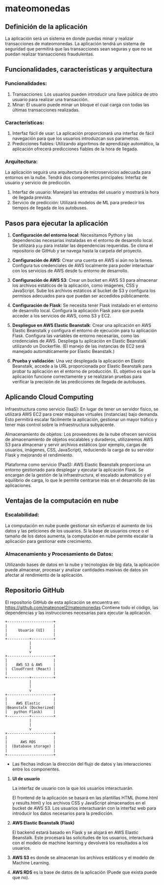 # mateomonedas

## Definición de la aplicación
La aplicación será un sistema en donde puedas minar y realizar transacciones de mateomonedas. La aplicación tendrá un sistema de seguridad que permitirá que las transacciones sean seguras y que no se puedan realizar transacciones fraudulentas.

## Funcionalidades, características y arquitectura
### Funcionalidades:
1. Transacciones: Los usuarios pueden introducir una llave pública de otro usuario para realizar una transacción.
2. Minar: El usuario puede minar un bloque el cual carga con todas las últimas transacciones realizadas.

### Características:
1. Interfaz fácil de usar: La aplicación proporcionará una interfaz de fácil navegación para que los usuarios introduzcan sus parámetros.
2. Predicciones fiables: Utilizando algoritmos de aprendizaje automático, la aplicación ofrecerá predicciones fiables de la hora de llegada.

### Arquitectura:
La aplicación seguirá una arquitectura de microservicios adecuada para entornos en la nube. Tendrá dos componentes principales: Interfaz de usuario y servicio de predicción.

1. Interfaz de usuario: Manejará las entradas del usuario y mostrará la hora de llegada prevista.
2. Servicio de predicción: Utilizará modelos de ML para predecir los tiempos de llegada de los autobuses.

## Pasos para ejecutar la aplicación

1. **Configuración del entorno local**: Necesitamos Python y las dependencias necesarias instaladas en el entorno de desarrollo local. Se utilizará `pip` para instalar las dependencias requeridas. Se clona el repositorio de GitHub y se navega hasta la carpeta del proyecto.

2. **Configuración de AWS**: Crear una cuenta en AWS si aún no la tienes. Configura tus credenciales de AWS localmente para poder interactuar con los servicios de AWS desde tu entorno de desarrollo.

4. **Configuración de AWS S3**: Crear un bucket en AWS S3 para almacenar los archivos estáticos de la aplicación, como imágenes, CSS y JavaScript. Sube los archivos estáticos al bucket de S3 y configura los permisos adecuados para que puedan ser accedidos públicamente.

5. **Configuración de Flask**: Se necesita tener Flask instalado en el entorno de desarrollo local. Configura la aplicación Flask para que pueda acceder a los servicios de AWS, como S3 y EC2.

6. **Despliegue en AWS Elastic Beanstalk**: Crear una aplicación en AWS Elastic Beanstalk y configura el entorno de ejecución para tu aplicación Flask. Configura las variables de entorno necesarias, como las credenciales de AWS. Despliega tu aplicación en Elastic Beanstalk utilizando un Dockerfile. (El manejo de las instancias de EC2 será manejado automáticamente por Elastic Beanstalk.)

7. **Prueba y validación**: Una vez desplegada la aplicación en Elastic Beanstalk, accede a la URL proporcionada por Elastic Beanstalk para probar tu aplicación en el entorno de producción. EL objetivo es que la aplicación funcione correctamente y se realizaran pruebas para verificar la precisión de las predicciones de llegada de autobuses.

## Aplicando Cloud Computing

Infraestructura como servicio (IaaS): En lugar de tener un servidor físico, se utilizará AWS EC2 para crear máquinas virtuales (instancias) bajo demanda. Esto permitirá escalar fácilmente la aplicación, gestionar un mayor tráfico y tener más control sobre la infraestructura subyacente.

Almacenamiento de objetos: Los proveedores de la nube ofrecen servicios de almacenamiento de objetos escalables y duraderos, utilizaremos AWS S3 para almacenar y servir archivos estáticos (por ejemplo, cargas de usuarios, imágenes, CSS, JavaScript), reduciendo la carga de su servidor Flask y mejorando el rendimiento.

Plataforma como servicio (PaaS): AWS Elastic Beanstalk proporciona un entorno gestionado para desplegar y ejecutar la aplicación Flask. Se encargan de la gestión de la infraestructura, el escalado automático y el equilibrio de carga, lo que le permite centrarse más en el desarrollo de las aplicaciones.

## Ventajas de la computación en nube
### Escalabilidad:
La computación en nube puede gestionar sin esfuerzo el aumento de los datos y las peticiones de los usuarios. Si la base de usuarios crece o el tamaño de los datos aumenta, la computación en nube permite escalar la aplicación para gestionar este crecimiento.

### Almacenamiento y Procesamiento de Datos:
Utilizando bases de datos en la nube y tecnologías de big data, la aplicación puede almacenar, procesar y analizar cantidades masivas de datos sin afectar al rendimiento de la aplicación.

## Repositorio GitHub
El repositorio GitHub de esta aplicación se encuentra en: https://github.com/mateonoel2/mateomonedas Contiene todo el código, las dependencias y las instrucciones necesarias para ejecutar la aplicación.

```
+---------------------+
|                     |
|     Usuario (UI)    |
|                     |
+----------+----------+
           |
           |
           v
+---------------------+
|                     |
|    AWS S3 & AWS     |
|  Cloudfront (React) |
|                     |
+----------+----------+
           |
           |
           v
+---------------------+
|                     |
|    AWS Elastic      |
|Beanstalk (Dockerized| 
|   python Flask)     |
+----------+----------+   
           |
           |
           v
+---------------------+
|                     |
|      AWS RDS        |
|  (Database storage) |
|                     |
+---------------------+
```
* Las flechas indican la dirección del flujo de datos y las interacciones entre los componentes.


1. **UI de usuario** 

    La interfaz de usuario con la que los usuarios interactuarán.
    
    El frontend de la aplicación se basará en las plantillas HTML (home.html y results.html) y los archivos CSS y JavaScript almacenados en el bucket de AWS S3. Los usuarios interactuarán con la interfaz web para introducir los datos necesarios para la predicción.

2. **AWS Elastic Beanstalk (Flask)** 
    
    El backend estará basado en Flask y se alojará en AWS Elastic Beanstalk. Este procesará las solicitudes de los usuarios, interactuará con el modelo de machine learning y devolverá los resultados a los usuarios.

3. **AWS S3** es donde se almacenan los archivos estáticos y el modelo de Machine Learning.

4. **AWS RDS** es la base de datos de la aplicación (Puede que exista puede que no). 